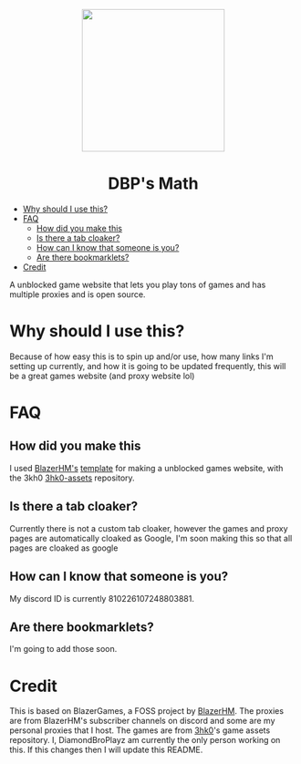 <p align="center"><img src="https://github.com/dbpsmath/dbpsmath.github.io/blob/main/87837029%20(2).png?raw=true" height="250"></p>

<h1 align="center">DBP's Math</h1>

- [Why should I use this?](#why-should-i-use-this)
- [FAQ](#faq)
  - [How did you make this](#how-did-you-make-this)
  - [Is there a tab cloaker?](#is-there-a-tab-cloaker)
  - [How can I know that someone is you?](#how-can-i-know-that-someone-is-you)
  - [Are there bookmarklets?](#are-there-bookmarklets)
- [Credit](#credit)

A unblocked game website that lets you play tons of games and has multiple proxies and is open source.

# Why should I use this?
Because of how easy this is to spin up and/or use, how many links I'm setting up currently, and how it is going to be updated frequently, this will be a great games website (and proxy website lol) 

# FAQ
## How did you make this
I used [BlazerHM's](https://www.github.com/beforeblazergithub/) [template](https://www.youtube.com/watch?v=5JbbxNPbqBQ) for making a unblocked games website, with the 3kh0 [3hk0-assets](https://github.com/3kh0/3kh0-Assets) repository.
## Is there a tab cloaker?
Currently there is not a custom tab cloaker, however the games and proxy pages are automatically cloaked as Google, I'm soon making this so that all pages are cloaked as google
## How can I know that someone is you?
My discord ID is currently 810226107248803881.
## Are there bookmarklets?
I'm going to add those soon.

# Credit
This is based on BlazerGames, a FOSS project by [BlazerHM](https://www.youtube.com/@BlazerHM).
The proxies are from BlazerHM's subscriber channels on discord and some are my personal proxies that I host.
The games are from [3hk0](https://github.com/3kh0)'s game assets repository.
I, DiamondBroPlayz am currently the only person working on this. If this changes then I will update this README.
